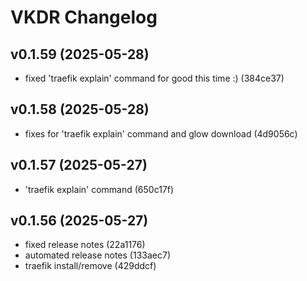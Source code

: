 # VKDR Changelog

## v0.1.59 (2025-05-28)
* fixed 'traefik explain' command for good this time :) (384ce37)
## v0.1.58 (2025-05-28)
* fixes for 'traefik explain' command and glow download (4d9056c)

## v0.1.57 (2025-05-27)
* 'traefik explain' command (650c17f)

## v0.1.56 (2025-05-27)
* fixed release notes (22a1176)
* automated release notes (133aec7)
* traefik install/remove (429ddcf)

